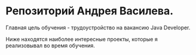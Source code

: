 # Репозиторий Андрея Василева.

Главная цель обучения - трудоустройство на вакансию Java Developer.

Ниже находятся наиболее интересные проекты, которые я реализовывал во время обучения.
